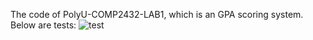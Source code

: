The code of PolyU-COMP2432-LAB1, which is an GPA scoring system.
Below are tests:
![test](https://github.com/user-attachments/assets/4e11261e-93f4-43ec-81a2-c11fea9966db)
